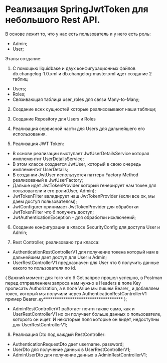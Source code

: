 # Реализация SpringJwtToken для небольшого Rest API.
В основе лежит то, что у нас есть пользователь и у него есть роль:
- Admin;
- User;

Этапы создание:
1. С помощью liquidbase и двух конфигурационных файлов db.changelog-1.0.xml и db.changelog-master.xml идет создание 2 таблиц
- Users;
- Roles;
- Связивающая таблица user_roles для связи Many-to-Many;

2. Создание всех сущностей которые реализовывают наши таблици;

3. Создание Repository для Users и Roles

4. Реализация сервисной части для Users для дальнейшего его использования. 

5. Реализация JWT Token:
- В основе реализации выступает JwtUserDetailsService которая имплементит UserDetailsService;
- В этом классе создается JwtUser, который в свою очередь имплементит UserDetails;
- В создании JwtUser используется паттерн Factory Method реализованый в JwtUserFactory;
- Дальше идет JwtTokenProvider который генерирует нам токен для пользователи и его роли(User, Admin);
- JwtTokenFilter валидирует наш JwtTokenProvider (если все ок, мы даем доступ пользователям);
- JwtConfigurer принимает JwtTokenProvider для обработки JwtTokenFilter что б получить доступ;
- JwtAuthenticationException - для обработки исключений;

6. Создание конфигурации в классе SecurityConfig для доступа User и Admin;

7. Rest Controller, реализовано три класса:
- AuthenticationRestControllerV1 для получение токена который нам в дальнейшем дает доступ для User и Admin;
- UserRestControllerV1 предназначен для User что б получить данные какого то пользователя по id.

( Важний момент: для того что б Get запрос прошел успешно, в Postman перед отправлением запроса нам нужно в Headers 
в поле Key прописать Authorization, а в поле Value мы пишем Bearer_ и добавляем токен, который мы получили через AuthenticationRestControllerV1
пример Bearer_ey************************************ );

- AdminRestControllerV1 работает почти также само, как и UserRestControllerV1 но он получает больше данных о пользователе, которого он ищет. И некоторые поля
которые он видет, недоступны для UserRestControllerV1;

8. Реализация Dto под каждый RestController:
- AuthenticationRequestDto дает username. password;
- UserDto для получение данных в UserRestControllerV1;
- AdminUserDto для получение данных в AdminRestControllerV1;
